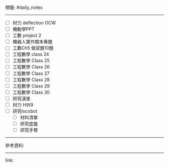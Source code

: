 標籤: #daily_notes 

---

- [ ] 材力 deflection OCW
- [ ] 機動學PPT
- [ ] 工數 project 2
- [ ] 機器人實作期末專題
- [ ] 工數Ch5 做習題10題
- [ ] 工程數學 class 24
- [ ] 工程數學 Class 25
- [ ] 工程數學 Class 26
- [ ] 工程數學 Class 27
- [ ] 工程數學 Class 28
- [ ] 工程數學 Class 29
- [ ] 工程數學 Class 30
- [ ] 研究漢堡
- [ ] 材力 HW9
- [ ] 研究locobot
	- [ ] 材料清單
	- [ ] 研究底盤
	- [ ] 研究手臂

---

參考資料:



---

link:


